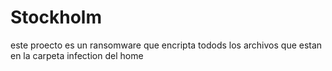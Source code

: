# Stockholm

<p> este proecto es un ransomware que encripta todods los archivos que estan en la carpeta infection del home</p>
